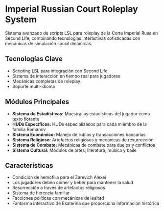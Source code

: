 # Imperial Russian Court Roleplay System

Sistema avanzado de scripts LSL para roleplay de la Corte Imperial Rusa en Second Life, combinando tecnologías interactivas sofisticadas con mecánicas de simulación social dinámicas.

## Tecnologías Clave
- Scripting LSL para integración con Second Life
- Sistema de interacción en tiempo real para jugadores
- Mecánicas completas de roleplay
- Soporte multi-idioma

## Módulos Principales
- **Sistema de Estadísticas:** Muestra las estadísticas del jugador como texto flotante
- **HUDs Específicos:** HUDs especializados para cada miembro de la familia Romanov
- **Sistema Económico:** Manejo de rublos y transacciones bancarias
- **Sistema Religioso:** Artefactos religiosos y mecánicas de resurrección
- **Sistema de Combate:** Mecánicas de combate para duelos y conflictos
- **Sistema Cultural:** Módulos de artes, literatura, música y baile

## Características
- Condición de hemofilia para el Zarevich Alexei
- Los jugadores deben comer y beber para mantener la salud
- Resurrección a través de artefactos religiosos
- Sistema de herencia familiar
- Facciones políticas con mecánicas de lealtad
- Fantasma interactivo de Ekaterina que proporciona información histórica